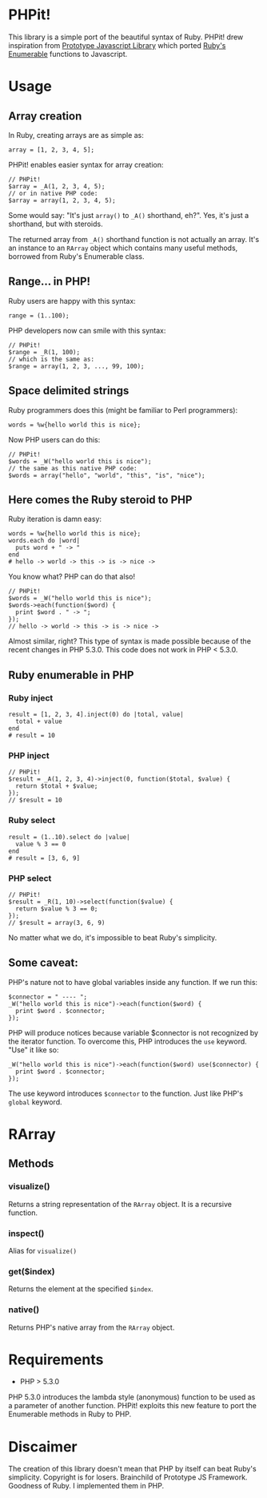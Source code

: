 # PHPit!

This library is a simple port of the beautiful syntax of Ruby.
PHPit! drew inspiration from [Prototype Javascript Library](http://www.prototypejs.com) which ported [Ruby's](http://www.ruby-lang.org) [Enumerable](http://ruby-doc.org/core/classes/Enumerable.html) functions to Javascript.

# Usage

## Array creation

In Ruby, creating arrays are as simple as:

    array = [1, 2, 3, 4, 5];

PHPit! enables easier syntax for array creation:

    // PHPit!
    $array = _A(1, 2, 3, 4, 5);
    // or in native PHP code:
    $array = array(1, 2, 3, 4, 5);

Some would say: "It's just `array()` to `_A()` shorthand, eh?". Yes, it's just a shorthand, but with steroids.

The returned array from `_A()` shorthand function is not actually an array. It's an instance to an `RArray` object which contains many useful methods, borrowed from Ruby's Enumerable class.

## Range... in PHP!

Ruby users are happy with this syntax:

    range = (1..100);

PHP developers now can smile with this syntax:

    // PHPit!
    $range = _R(1, 100);
    // which is the same as:
    $range = array(1, 2, 3, ..., 99, 100);

## Space delimited strings

Ruby programmers does this (might be familiar to Perl programmers):

    words = %w{hello world this is nice};

Now PHP users can do this:

    // PHPit!
    $words = _W("hello world this is nice");
    // the same as this native PHP code:
    $words = array("hello", "world", "this", "is", "nice");


## Here comes the Ruby steroid to PHP

Ruby iteration is damn easy:

    words = %w{hello world this is nice};
    words.each do |word|
      puts word + " -> "
    end
    # hello -> world -> this -> is -> nice ->

You know what? PHP can do that also!

    // PHPit!
    $words = _W("hello world this is nice");
    $words->each(function($word) {
      print $word . " -> ";
    });
    // hello -> world -> this -> is -> nice ->

Almost similar, right? This type of syntax is made possible because of the recent changes in PHP 5.3.0. This code does not work in PHP &lt; 5.3.0.

## Ruby enumerable in PHP

### Ruby inject

    result = [1, 2, 3, 4].inject(0) do |total, value|
      total + value
    end
    # result = 10

### PHP inject

    // PHPit!
    $result = _A(1, 2, 3, 4)->inject(0, function($total, $value) {
      return $total + $value;
    });
    // $result = 10

### Ruby select

    result = (1..10).select do |value|
      value % 3 == 0
    end
    # result = [3, 6, 9]

### PHP select

    // PHPit!
    $result = _R(1, 10)->select(function($value) {
      return $value % 3 == 0;
    });
    // $result = array(3, 6, 9)

No matter what we do, it's impossible to beat Ruby's simplicity.

## Some caveat:

PHP's nature not to have global variables inside any function. If we run this:

    $connector = " ---- ";
    _W("hello world this is nice")->each(function($word) {
      print $word . $connector;
    });

PHP will produce notices because variable $connector is not recognized by the iterator function. To overcome this, PHP introduces the `use` keyword. "Use" it like so:

    _W("hello world this is nice")->each(function($word) use($connector) {
      print $word . $connector;
    });

The use keyword introduces `$connector` to the function. Just like PHP's `global` keyword.

# RArray

## Methods

### visualize()

Returns a string representation of the `RArray` object. It is a recursive function.

### inspect()

Alias for `visualize()`

### get($index)

Returns the element at the specified `$index`.

### native()

Returns PHP's native array from the `RArray` object.

# Requirements

* PHP > 5.3.0

PHP 5.3.0 introduces the lambda style (anonymous) function to be used as a parameter of another function. PHPit! exploits this new feature to port the Enumerable methods in Ruby to PHP.

# Discaimer

The creation of this library doesn't mean that PHP by itself can beat Ruby's simplicity.
Copyright is for losers. Brainchild of Prototype JS Framework. Goodness of Ruby. I implemented them in PHP.
